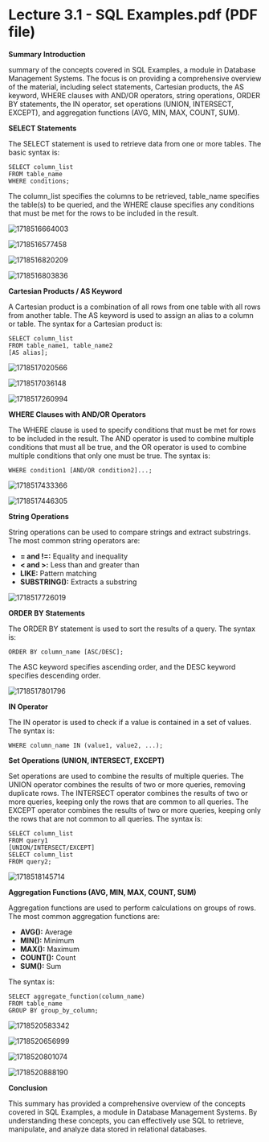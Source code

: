 # Lecture 3.1 - SQL Examples.pdf (PDF file)

**Summary**
**Introduction**

summary of the concepts covered in SQL Examples, a module in Database Management Systems. The focus is on providing a comprehensive overview of the material, including select statements, Cartesian products, the AS keyword, WHERE clauses with AND/OR operators, string operations, ORDER BY statements, the IN operator, set operations (UNION, INTERSECT, EXCEPT), and aggregation functions (AVG, MIN, MAX, COUNT, SUM).

**SELECT Statements**

The SELECT statement is used to retrieve data from one or more tables. The basic syntax is:

```
SELECT column_list
FROM table_name
WHERE conditions;
```

The column_list specifies the columns to be retrieved, table_name specifies the table(s) to be queried, and the WHERE clause specifies any conditions that must be met for the rows to be included in the result.

![1718516664003](image/Lecture3.1-SQLExamples/1718516664003.png)

![1718516577458](image/Lecture3.1-SQLExamples/1718516577458.png)

![1718516820209](image/Lecture3.1-SQLExamples/1718516820209.png)

![1718516803836](image/Lecture3.1-SQLExamples/1718516803836.png)

**Cartesian Products / AS Keyword**

A Cartesian product is a combination of all rows from one table with all rows from another table. The AS keyword is used to assign an alias to a column or table. The syntax for a Cartesian product is:

```
SELECT column_list
FROM table_name1, table_name2
[AS alias];
```

![1718517020566](image/Lecture3.1-SQLExamples/1718517020566.png)

![1718517036148](image/Lecture3.1-SQLExamples/1718517036148.png)

![1718517260994](image/Lecture3.1-SQLExamples/1718517260994.png)

**WHERE Clauses with AND/OR Operators**

The WHERE clause is used to specify conditions that must be met for rows to be included in the result. The AND operator is used to combine multiple conditions that must all be true, and the OR operator is used to combine multiple conditions that only one must be true. The syntax is:

```
WHERE condition1 [AND/OR condition2]...;
```

![1718517433366](image/Lecture3.1-SQLExamples/1718517433366.png)

![1718517446305](image/Lecture3.1-SQLExamples/1718517446305.png)

**String Operations**

String operations can be used to compare strings and extract substrings. The most common string operators are:

- **= and !=:** Equality and inequality
- **\< and >:** Less than and greater than
- **LIKE:** Pattern matching
- **SUBSTRING():** Extracts a substring

![1718517726019](image/Lecture3.1-SQLExamples/1718517726019.png)

**ORDER BY Statements**

The ORDER BY statement is used to sort the results of a query. The syntax is:

```
ORDER BY column_name [ASC/DESC];
```

The ASC keyword specifies ascending order, and the DESC keyword specifies descending order.

![1718517801796](image/Lecture3.1-SQLExamples/1718517801796.png)

**IN Operator**

The IN operator is used to check if a value is contained in a set of values. The syntax is:

```
WHERE column_name IN (value1, value2, ...);
```

**Set Operations (UNION, INTERSECT, EXCEPT)**

Set operations are used to combine the results of multiple queries. The UNION operator combines the results of two or more queries, removing duplicate rows. The INTERSECT operator combines the results of two or more queries, keeping only the rows that are common to all queries. The EXCEPT operator combines the results of two or more queries, keeping only the rows that are not common to all queries. The syntax is:

```
SELECT column_list
FROM query1
[UNION/INTERSECT/EXCEPT]
SELECT column_list
FROM query2;
```

![1718518145714](image/Lecture3.1-SQLExamples/1718518145714.png)

**Aggregation Functions (AVG, MIN, MAX, COUNT, SUM)**

Aggregation functions are used to perform calculations on groups of rows. The most common aggregation functions are:

- **AVG():** Average
- **MIN():** Minimum
- **MAX():** Maximum
- **COUNT():** Count
- **SUM():** Sum

The syntax is:

```
SELECT aggregate_function(column_name)
FROM table_name
GROUP BY group_by_column;
```

![1718520583342](image/Lecture3.1-SQLExamples/1718520583342.png)

![1718520656999](image/Lecture3.1-SQLExamples/1718520656999.png)

![1718520801074](image/Lecture3.1-SQLExamples/1718520801074.png)

![1718520888190](image/Lecture3.1-SQLExamples/1718520888190.png)

**Conclusion**

This summary has provided a comprehensive overview of the concepts covered in SQL Examples, a module in Database Management Systems. By understanding these concepts, you can effectively use SQL to retrieve, manipulate, and analyze data stored in relational databases.
